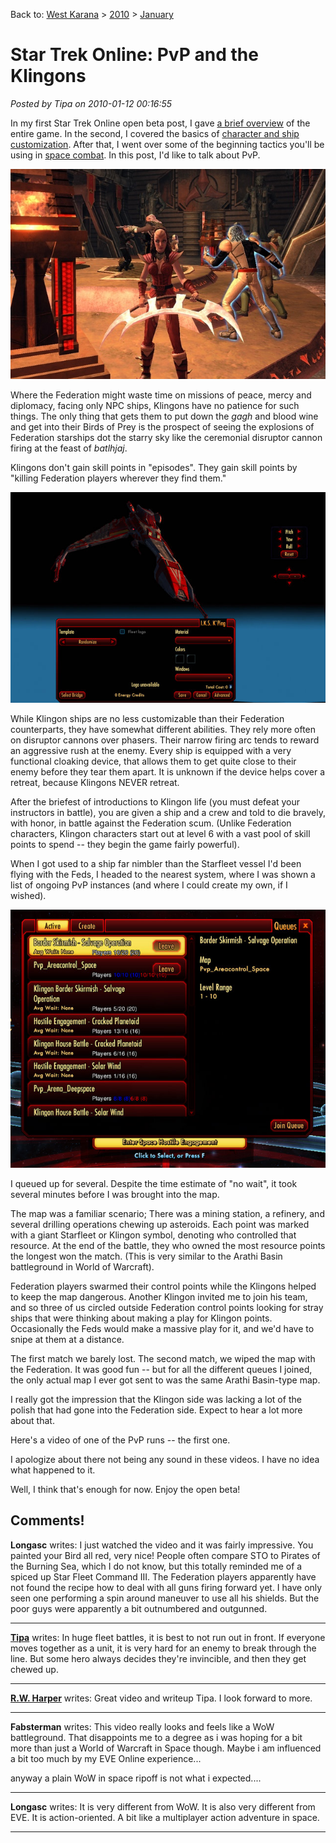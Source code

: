Back to: [West Karana](/posts/westkarana.md) > [2010](/posts/2010/westkarana.md) > [January](./westkarana.md)
# Star Trek Online: PvP and the Klingons

*Posted by Tipa on 2010-01-12 00:16:55*

In my first Star Trek Online open beta post, I gave [a brief overview](../../../index.php/2010/01/11/star-trek-online-a-first-look/) of the entire game. In the second, I covered the basics of [character and ship customization](../../../index.php/2010/01/11/star-trek-online-character-and-ship-creation/). After that, I went over some of the beginning tactics you'll be using in [space combat](../../../index.php/2010/01/11/star-trek-online-basic-space-combat-video/). In this post, I'd like to talk about PvP.

![](../../../uploads/2010/01/screenshot_2010-01-10-14-14-23.jpg "D'varra and her Batleth")

Where the Federation might waste time on missions of peace, mercy and diplomacy, facing only NPC ships, Klingons have no patience for such things. The only thing that gets them to put down the *gagh* and blood wine and get into their Birds of Prey is the prospect of seeing the explosions of Federation starships dot the starry sky like the ceremonial disruptor cannon firing at the feast of *batlhjaj*.

Klingons don't gain skill points in "episodes". They gain skill points by "killing Federation players wherever they find them."

![](../../../uploads/2010/01/GameClient-2010-01-10-14-25-40-67.jpg "The K'Ping, D'varra's personal Bird of Prey")

While Klingon ships are no less customizable than their Federation counterparts, they have somewhat different abilities. They rely more often on disruptor cannons over phasers. Their narrow firing arc tends to reward an aggressive rush at the enemy. Every ship is equipped with a very functional cloaking device, that allows them to get quite close to their enemy before they tear them apart. It is unknown if the device helps cover a retreat, because Klingons NEVER retreat.

After the briefest of introductions to Klingon life (you must defeat your instructors in battle), you are given a ship and a crew and told to die bravely, with honor, in battle against the Federation scum. (Unlike Federation characters, Klingon characters start out at level 6 with a vast pool of skill points to spend -- they begin the game fairly powerful).

When I got used to a ship far nimbler than the Starfleet vessel I'd been flying with the Feds, I headed to the nearest system, where I was shown a list of ongoing PvP instances (and where I could create my own, if I wished).

![](../../../uploads/2010/01/GameClient-2010-01-10-18-40-48-09.jpg "PvP instances")

I queued up for several. Despite the time estimate of "no wait", it took several minutes before I was brought into the map.

The map was a familiar scenario; There was a mining station, a refinery, and several drilling operations chewing up asteroids. Each point was marked with a giant Starfleet or Klingon symbol, denoting who controlled that resource. At the end of the battle, they who owned the most resource points the longest won the match. (This is very similar to the Arathi Basin battleground in World of Warcraft).

Federation players swarmed their control points while the Klingons helped to keep the map dangerous. Another Klingon invited me to join his team, and so three of us circled outside Federation control points looking for stray ships that were thinking about making a play for Klingon points. Occasionally the Feds would make a massive play for it, and we'd have to snipe at them at a distance.

The first match we barely lost. The second match, we wiped the map with the Federation. It was good fun -- but for all the different queues I joined, the only actual map I ever got sent to was the same Arathi Basin-type map.

I really got the impression that the Klingon side was lacking a lot of the polish that had gone into the Federation side. Expect to hear a lot more about that.

Here's a video of one of the PvP runs -- the first one.

I apologize about there not being any sound in these videos. I have no idea what happened to it.

Well, I think that's enough for now. Enjoy the open beta!

## Comments!

**Longasc** writes: I just watched the video and it was fairly impressive. You painted your Bird all red, very nice! People often compare STO to Pirates of the Burning Sea, which I do not know, but this totally reminded me of a spiced up Star Fleet Command III. The Federation players apparently have not found the recipe how to deal with all guns firing forward yet. I have only seen one performing a spin around maneuver to use all his shields. But the poor guys were apparently a bit outnumbered and outgunned.

---

**[Tipa](https://chasingdings.com)** writes: In huge fleet battles, it is best to not run out in front. If everyone moves together as a unit, it is very hard for an enemy to break through the line. But some hero always decides they're invincible, and then they get chewed up.

---

**[R.W. Harper](http://www.lorewriter.com)** writes: Great video and writeup Tipa. I look forward to more.

---

**Fabsterman** writes: This video really looks and feels like a WoW battleground. That disappoints me to a degree as i was hoping for a bit more than just a World of Warcraft in Space though. Maybe i am influenced a bit too much by my EVE Online experience... 

anyway a plain WoW in space ripoff is not what i expected....

---

**Longasc** writes: It is very different from WoW. It is also very different from EVE. It is action-oriented. A bit like a multiplayer action adventure in space.

---

